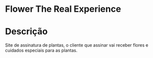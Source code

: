 # Flower The Real Experience

# Descrição

Site de assinatura de plantas, o cliente que assinar vai receber flores e cuidados especiais para as plantas.



